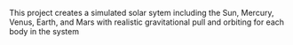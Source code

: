 This project creates a simulated solar sytem including the Sun, Mercury, Venus, Earth, and Mars with realistic gravitational pull and orbiting for each body in the system
